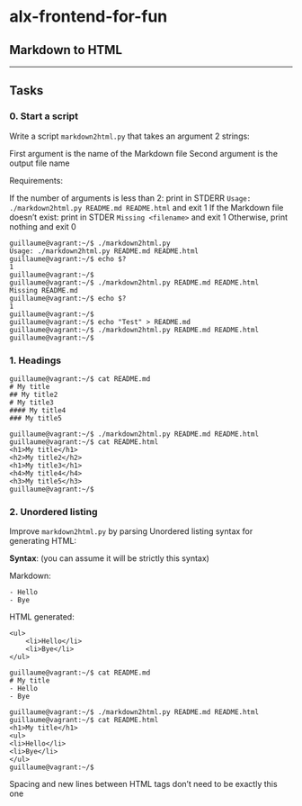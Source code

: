
# alx-frontend-for-fun

## Markdown to HTML

---

## Tasks

### 0. Start a script

Write a script `markdown2html.py` that takes an argument 2 strings:

  First argument is the name of the Markdown file
  Second argument is the output file name

Requirements:

  If the number of arguments is less than 2: print in STDERR `Usage: ./markdown2html.py README.md README.html` and exit 1
  If the Markdown file doesn’t exist: print in STDER `Missing <filename>` and exit 1
  Otherwise, print nothing and exit 0

```
guillaume@vagrant:~/$ ./markdown2html.py
Usage: ./markdown2html.py README.md README.html
guillaume@vagrant:~/$ echo $?
1
guillaume@vagrant:~/$
guillaume@vagrant:~/$ ./markdown2html.py README.md README.html 
Missing README.md
guillaume@vagrant:~/$ echo $?
1
guillaume@vagrant:~/$
guillaume@vagrant:~/$ echo "Test" > README.md
guillaume@vagrant:~/$ ./markdown2html.py README.md README.html 
guillaume@vagrant:~/$ 
```

### 1. Headings

```
guillaume@vagrant:~/$ cat README.md
# My title
## My title2
# My title3
#### My title4
### My title5

guillaume@vagrant:~/$ ./markdown2html.py README.md README.html 
guillaume@vagrant:~/$ cat README.html 
<h1>My title</h1>
<h2>My title2</h2>
<h1>My title3</h1>
<h4>My title4</h4>
<h3>My title5</h3>
guillaume@vagrant:~/$ 
```

### 2. Unordered listing

Improve `markdown2html.py` by parsing Unordered listing syntax for generating HTML:

__Syntax__: (you can assume it will be strictly this syntax)

Markdown:

```
- Hello
- Bye
```

HTML generated:

```
<ul>
    <li>Hello</li>
    <li>Bye</li>
</ul>
```

```
guillaume@vagrant:~/$ cat README.md
# My title
- Hello
- Bye

guillaume@vagrant:~/$ ./markdown2html.py README.md README.html 
guillaume@vagrant:~/$ cat README.html 
<h1>My title</h1>
<ul>
<li>Hello</li>
<li>Bye</li>
</ul>
guillaume@vagrant:~/$ 
```

Spacing and new lines between HTML tags don’t need to be exactly this one
